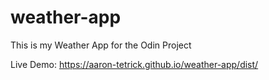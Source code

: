 # weather-app

This is my Weather App for the Odin Project

Live Demo:
https://aaron-tetrick.github.io/weather-app/dist/
